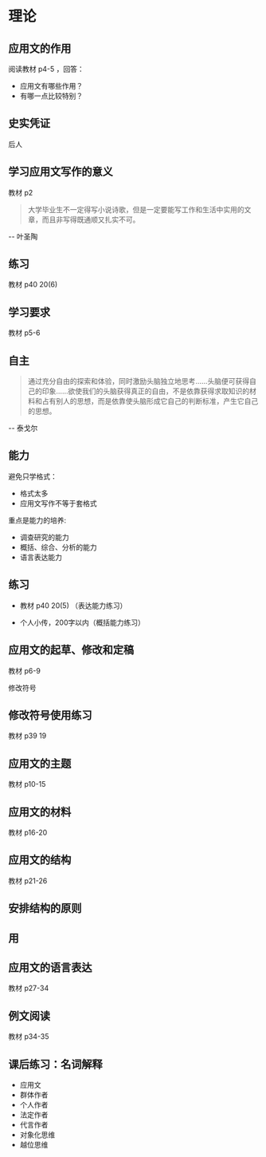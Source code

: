 ﻿理论
====



应用文的作用
-------------

阅读教材 p4-5 ，回答：

- 应用文有哪些作用？
- 有哪一点比较特别？


史实凭证
--------

后人



学习应用文写作的意义
--------------------

教材 p2


> 大学毕业生不一定得写小说诗歌，但是一定要能写工作和生活中实用的文章，而且非写得既通顺又扎实不可。

-- 叶圣陶


练习
----

教材 p40 20(6)



学习要求
--------

教材 p5-6


自主
----

> 通过充分自由的探索和体验，同时激励头脑独立地思考……头脑便可获得自己的印象……欲使我们的头脑获得真正的自由，不是依靠获得求取知识的材料和占有别人的思想，而是依靠使头脑形成它自己的判断标准，产生它自己的思想。

-- 泰戈尔


能力
----

避免只学格式：

- 格式太多
- 应用文写作不等于套格式

重点是能力的培养:

- 调查研究的能力
- 概括、综合、分析的能力
- 语言表达能力


练习
----

- 教材 p40 20(5) （表达能力练习）

- 个人小传，200字以内（概括能力练习）



应用文的起草、修改和定稿
------------------------

教材 p6-9

修改符号


修改符号使用练习
----------------

教材 p39 19



应用文的主题
------------

教材 p10-15



应用文的材料
------------

教材 p16-20



应用文的结构
------------

教材 p21-26


安排结构的原则
--------------

用
--



应用文的语言表达
----------------

教材 p27-34


例文阅读
--------

教材 p34-35



课后练习：名词解释
------------------

- 应用文
- 群体作者
- 个人作者
- 法定作者　
- 代言作者
- 对象化思维
- 越位思维